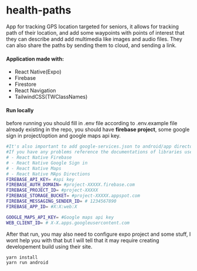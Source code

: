 # health-paths
App for tracking GPS location targeted for seniors, it allows for tracking path of their location, and add some waypoints with points of interest that they can describe andd add multimedia like images and audio files. They can also share the paths by sending them to cloud, and sending a link.

#### Application made with:
- React Native(Expo)
- Firebase
- Firestore
- React Navigation
- TailwindCSS(TWClassNames) 

#### Run locally
before running you should fill in .env file according to .env.example file already existing in the repo, you should have **firebase project**, some google sign in project/option and google maps api key.
```bash
#It's also important to add google-services.json to android/app directory for google login
#If you have any problems reference the documentations of libraries used like
# - React Native Firebase 
# - React Native Google Sign in
# - React Native Maps
# - React Native MAps Directions
FIREBASE_API_KEY= #api key
FIREBASE_AUTH_DOMAIN= #project-XXXXX.firebase.com
FIREBASE_PROJECT_ID= #project-XXXXX
FIREBASE_STORAGE_BUCKET= #project-XXXXX.appspot.com
FIREBASE_MESSAGING_SENDER_ID= # 1234567890
FIREBASE_APP_ID= #X:X:web:X

GOOGLE_MAPS_API_KEY= #Google maps api key
WEB_CLIENT_ID= # X-X.apps.googleusercontent.com
```
After that run, you may also need to configure expo project and some stuff, I wont help you with that but I will tell that it may require creating developement build using their site.

```bash
yarn install
yarn run android
```

